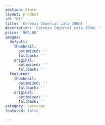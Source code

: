 ```yaml
---
section: Store
layout: product
id: "61"
title: 'Cerveza Imperial Lata 350ml '
description: 'Cerveza Imperial Lata 350ml '
price: '900.00'
images:
  default:
    thumbnail:
      optimized: ''
      fallback: ''
    original:
      optimized: ''
      fallback: ''
  featured:
    thumbnail:
      optimized: ''
      fallback: ''
    original:
      optimized: ''
      fallback: ''
category: cervezas
featured: false

---
```

